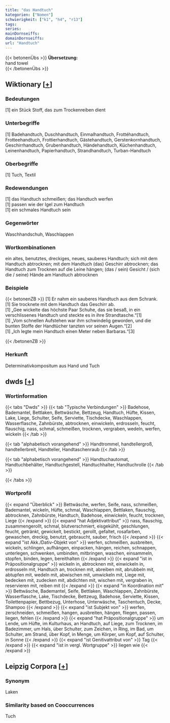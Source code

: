 ```yaml
---
title: "das Handtuch"
kategorien: ["Nomen"]
schwierigkeit: ["k1", "h4", "r13"]
tags:
series:
mainDornseiffs:
domainDornseiffs:
url: "Handtuch"
---
```


{{< betonenÜbs >}}
**Übersetzung:**  
hand towel  
{{< /betonenÜbs >}}

## Wiktionary [[+](https://de.wiktionary.org/wiki/Handtuch)]

### Bedeutungen
[1] ein Stück Stoff, das zum Trockenreiben dient  

### Unterbegriffe
[1] Badehandtuch, Duschhandtuch, Einmalhandtuch, Frottéhandtuch, Frotteehandtuch, Frottierhandtuch, Gästehandtuch, Gerstenkornhandtuch, Geschirrhandtuch, Grubenhandtuch, Händehandtuch, Küchenhandtuch, Leinenhandtuch, Papierhandtuch, Strandhandtuch, Turban-Handtuch  

### Oberbegriffe
[1] Tuch, Textil  

### Redewendungen
[1] das Handtuch schmeißen; das Handtuch werfen  
[1] passen wie der Igel zum Handtuch  
[1] ein schmales Handtuch sein  

### Gegenwörter
Waschhandschuh, Waschlappen  

### Wortkombinationen
ein altes, benutztes, dreckiges, neues, sauberes Handtuch; sich mit dem Handtuch abtrocknen; mit dem Handtuch (das) Geschirr abtrocknen; das Handtuch zum Trocknen auf die Leine hängen; (das / sein)  Gesicht / (sich die / seine) Hände am Handtuch abtrocknen  

### Beispiele
{{< betonenZB >}}
[1] Er nahm ein sauberes Handtuch aus dem Schrank.  
[1] Sie trocknete mit dem Handtuch das Geschirr ab.  
[1] „Gee wickelte das höchste Paar Schuhe, das sie besaß, in ein verschlissenes Handtuch und steckte es in ihre Strandtasche.“[1]  
[1] „Vom schnellen Aufstehen war ihm schwindelig geworden, und die bunten Stoffe der Handtücher tanzten vor seinen Augen.“[2]  
[1] „Ich legte mein Handtuch einen Meter neben Barbaras.“[3]  

{{< /betonenZB >}}
### Herkunft
Determinativkompositum aus Hand und Tuch  



## dwds [[+](https://www.dwds.de/wb/Handtuch)]

### Wortinformation
{{< tabs "Dwds" >}}
{{< tab "Typische Verbindungen" >}}
Badehose, Bademantel, Bettlaken, Bettwäsche, Bettzeug, Handtuch, Hüfte, Kissen, Lake, Liege, Schulter, Seife, Serviette, Tischdecke, Waschlappen, Wasserflasche, Zahnbürste, abtrocknen, einwickeln, erdrosseln, feucht, flauschig, nass, schmal, schmeißen, trocknen, vergraben, wedeln, werfen, wickeln
{{< /tab >}}

{{< tab "alphabetisch vorangehend" >}}
Handtrommel, handtellergroß, handtellerbreit, Handteller, Handtaschenraub
{{< /tab >}}

{{< tab "alphabetisch vorangehend" >}}
Handtuchautomat, Handtuchbehälter, Handtuchgestell, Handtuchhalter, Handtuchrolle
{{< /tab >}}

{{< /tabs >}}

### Wortprofil
{{< expand "Überblick" >}} Bettwäsche, werfen, Seife, nass, schmeißen, Bademantel, wickeln, Hüfte, schmal, Waschlappen, Bettlaken, flauschig, abtrocknen, Zahnbürste, Handtuch, Badehose, einwickeln, feucht, trocknen, Liege {{< /expand >}}
{{< expand "hat Adjektivattribut" >}} nass, flauschig, zusammengerollt, schmal, blutverschmiert, eisgekühlt, geschlungen, feucht, getränkt, gewickelt, bestickt, gerollt, gefaltet, rosafarben, gewaschen, dreckig, benutzt, gebraucht, sauber, frisch {{< /expand >}}
{{< expand "ist Akk./Dativ-Objekt von" >}} werfen, schmeißen, ausbreiten, wickeln, schlingen, aufhängen, einpacken, hängen, reichen, schnappen, unterlegen, schwenken, umbinden, mitbringen, waschen, einsammeln, stopfen, binden, legen, bereithalten {{< /expand >}}
{{< expand "ist in Präpositionalgruppe" >}} wickeln in, abtrocknen mit, einwickeln in, erdrosseln mit, Handtuch an, trocknen mit, abreiben mit, abrubbeln mit, abtupfen mit, wedeln mit, abwischen mit, umwickeln mit, Liege mit, bedecken mit, zudecken mit, abdichten mit, wischen mit, vergraben in, reservieren mit, reiben mit {{< /expand >}}
{{< expand "in Koordination mit" >}} Bettwäsche, Bademantel, Seife, Bettlaken, Waschlappen, Zahnbürste, Wasserflasche, Lake, Tischdecke, Bettzeug, Badehose, Serviette, Kissen, Toilettenpapier, Bettbezug, Unterhose, Unterwäsche, Taschentuch, Decke, Shampoo {{< /expand >}}
{{< expand "ist Subjekt von" >}} werfen, zerschneiden, schmeißen, hangen, ausbreiten, hängen, fliegen, passen, liegen, fehlen {{< /expand >}}
{{< expand "hat Präpositionalgruppe" >}} um Lende, um Hüfte, im Kulturhaus, an Handtuch, auf Liege, zum Trocknen, im Badezimmer, um Hals, über Schulter, zum Zeichen, in Ring, im Bad, um Schulter, am Strand, über Kopf, in Menge, um Körper, um Kopf, auf Schulter, in Sonne {{< /expand >}}
{{< expand "ist Genitivattribut von" >}} Tag {{< /expand >}}
{{< expand "ist in vergl. Wortgruppe" >}} liegen wie {{< /expand >}}

## Leipzig Corpora [[+](https://corpora.uni-leipzig.de/en/res?word=Handtuch&corpusId=deu_newscrawl-public_2018)]


### Synonym
Laken


### Similarity based on Cooccurrences
Tuch

